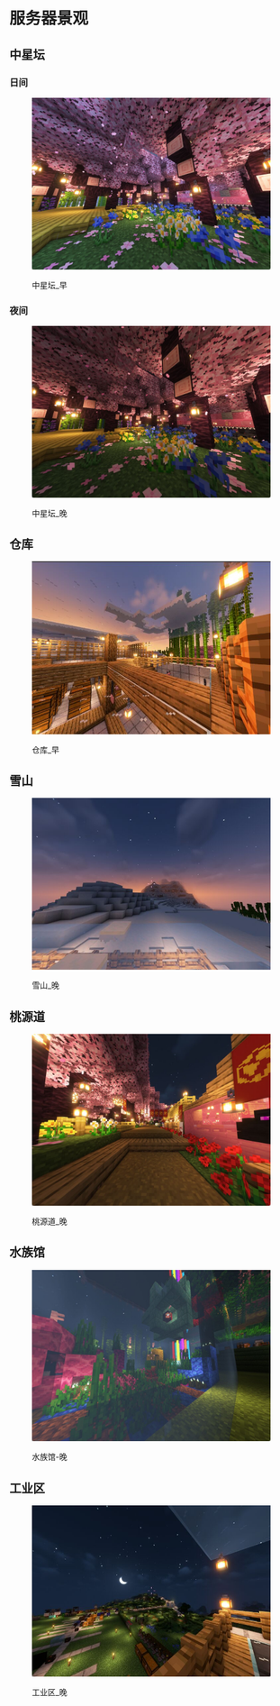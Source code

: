 # 服务器景观

## 中星坛

### 日间

<figure><img src="../.gitbook/assets/中星坛_早.jpg" alt=""><figcaption><p>中星坛_早</p></figcaption></figure>

### 夜间

<figure><img src="../.gitbook/assets/中星坛.jpg" alt=""><figcaption><p>中星坛_晚</p></figcaption></figure>

## 仓库

<figure><img src="../.gitbook/assets/仓库_早.jpg" alt=""><figcaption><p>仓库_早</p></figcaption></figure>

## 雪山

<figure><img src="../.gitbook/assets/雪山_晚.jpg" alt=""><figcaption><p>雪山_晚</p></figcaption></figure>

## 桃源道

<figure><img src="../.gitbook/assets/桃源道_晚.jpg" alt=""><figcaption><p>桃源道_晚</p></figcaption></figure>

## 水族馆

<figure><img src="../.gitbook/assets/水族馆-晚.jpg" alt=""><figcaption><p>水族馆-晚</p></figcaption></figure>

## 工业区

<figure><img src="../.gitbook/assets/工业区_晚.jpg" alt=""><figcaption><p>工业区_晚</p></figcaption></figure>
